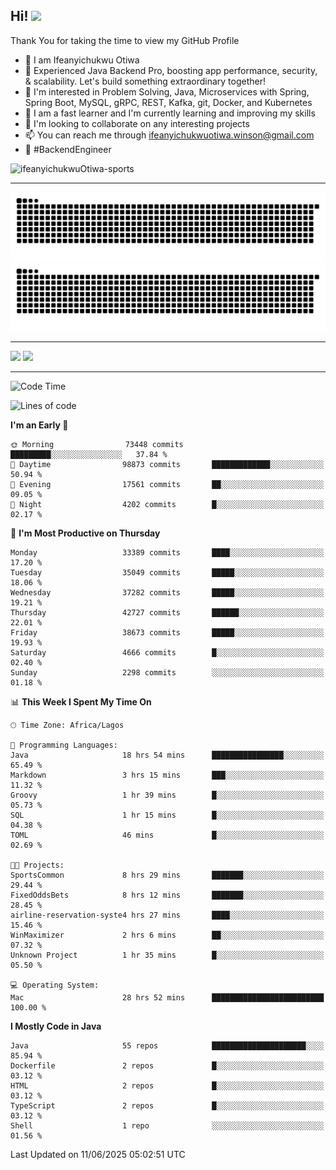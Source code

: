 <!-- BLOG-POST-LIST:START --><!-- BLOG-POST-LIST:END -->

## Hi! <img src="https://media.giphy.com/media/hvRJCLFzcasrR4ia7z/giphy.gif" width="4%"> 

Thank You for taking the time to view my GitHub Profile

- 👋 I am Ifeanyichukwu Otiwa
- 🚀 Experienced Java Backend Pro, boosting app performance, security, & scalability. Let's build something extraordinary together!
- 👀 I'm interested in Problem Solving, Java, Microservices with Spring, Spring Boot, MySQL, gRPC, REST, Kafka, git, Docker, and Kubernetes
- 🌱 I am a fast learner and I'm currently learning and improving my skills
- 💞️ I'm looking to collaborate on any interesting projects
- 📫 You can reach me through ifeanyichukwuotiwa.winson@gmail.com
- 🚀 #BackendEngineer

<p align="left" marginTop="10px"> <img src="https://komarev.com/ghpvc/?username=ifeanyichukwuOtiwa-sports&label=Profile%20views&color=0e75b6&style=for-the-badge" alt="ifeanyichukwuOtiwa-sports" /> </p>

***

<!--🐍📈SNAKEGRAPH / 🌐WEBSITE: https://github.com/Platane/snk -->
![github contribution grid snake animation](https://raw.githubusercontent.com/ifeanyichukwuOtiwa-sports/ifeanyichukwuOtiwa-sports/output/github-contribution-grid-snake-dark.svg#gh-dark-mode-only)![github contribution grid snake animation](https://raw.githubusercontent.com/ifeanyichukwuOtiwa-sports/ifeanyichukwuOtiwa-sports/output/github-contribution-grid-snake.svg#gh-light-mode-only)

***

<p float="left">
  <img float="left" src="https://github-readme-stats.vercel.app/api?username=ifeanyichukwuOtiwa-sports&count_private=true&include_all_commits=true&theme=react&show_icons=true" />
  <img float="right" src="https://github-readme-stats.vercel.app/api/top-langs/?username=ifeanyichukwuOtiwa-sports&layout=compact&show_icons=true&theme=react" /> 
</p>

***



<!--START_SECTION:waka-->
![Code Time](http://img.shields.io/badge/Code%20Time-3%2C800%20hrs%2023%20mins-blue)

![Lines of code](https://img.shields.io/badge/From%20Hello%20World%20I%27ve%20Written-52.7%20million%20lines%20of%20code-blue)

**I'm an Early 🐤** 

```text
🌞 Morning                73448 commits       █████████░░░░░░░░░░░░░░░░   37.84 % 
🌆 Daytime                98873 commits       █████████████░░░░░░░░░░░░   50.94 % 
🌃 Evening                17561 commits       ██░░░░░░░░░░░░░░░░░░░░░░░   09.05 % 
🌙 Night                  4202 commits        █░░░░░░░░░░░░░░░░░░░░░░░░   02.17 % 
```
📅 **I'm Most Productive on Thursday** 

```text
Monday                   33389 commits       ████░░░░░░░░░░░░░░░░░░░░░   17.20 % 
Tuesday                  35049 commits       █████░░░░░░░░░░░░░░░░░░░░   18.06 % 
Wednesday                37282 commits       █████░░░░░░░░░░░░░░░░░░░░   19.21 % 
Thursday                 42727 commits       ██████░░░░░░░░░░░░░░░░░░░   22.01 % 
Friday                   38673 commits       █████░░░░░░░░░░░░░░░░░░░░   19.93 % 
Saturday                 4666 commits        █░░░░░░░░░░░░░░░░░░░░░░░░   02.40 % 
Sunday                   2298 commits        ░░░░░░░░░░░░░░░░░░░░░░░░░   01.18 % 
```


📊 **This Week I Spent My Time On** 

```text
🕑︎ Time Zone: Africa/Lagos

💬 Programming Languages: 
Java                     18 hrs 54 mins      ████████████████░░░░░░░░░   65.49 % 
Markdown                 3 hrs 15 mins       ███░░░░░░░░░░░░░░░░░░░░░░   11.32 % 
Groovy                   1 hr 39 mins        █░░░░░░░░░░░░░░░░░░░░░░░░   05.73 % 
SQL                      1 hr 15 mins        █░░░░░░░░░░░░░░░░░░░░░░░░   04.38 % 
TOML                     46 mins             █░░░░░░░░░░░░░░░░░░░░░░░░   02.69 % 

🐱‍💻 Projects: 
SportsCommon             8 hrs 29 mins       ███████░░░░░░░░░░░░░░░░░░   29.44 % 
FixedOddsBets            8 hrs 12 mins       ███████░░░░░░░░░░░░░░░░░░   28.45 % 
airline-reservation-syste4 hrs 27 mins       ████░░░░░░░░░░░░░░░░░░░░░   15.46 % 
WinMaximizer             2 hrs 6 mins        ██░░░░░░░░░░░░░░░░░░░░░░░   07.32 % 
Unknown Project          1 hr 35 mins        █░░░░░░░░░░░░░░░░░░░░░░░░   05.50 % 

💻 Operating System: 
Mac                      28 hrs 52 mins      █████████████████████████   100.00 % 
```

**I Mostly Code in Java** 

```text
Java                     55 repos            █████████████████████░░░░   85.94 % 
Dockerfile               2 repos             █░░░░░░░░░░░░░░░░░░░░░░░░   03.12 % 
HTML                     2 repos             █░░░░░░░░░░░░░░░░░░░░░░░░   03.12 % 
TypeScript               2 repos             █░░░░░░░░░░░░░░░░░░░░░░░░   03.12 % 
Shell                    1 repo              ░░░░░░░░░░░░░░░░░░░░░░░░░   01.56 % 
```




 Last Updated on 11/06/2025 05:02:51 UTC
<!--END_SECTION:waka-->

<!--
<p align="center">
![trophy](https://github-profile-trophy.vercel.app/?username=ifeanyichukwuOtiwa-sports&theme=onedark) (https://github.com/ryo-ma/github-profile-trophy)
</p>
-->

<!---
ifeanyi-otiwa/ifeanyi-otiwa is a ✨ special ✨ repository because its `README.md` (this file) appears on your GitHub profile.
You can click the Preview link to take a look at your changes.
--->
